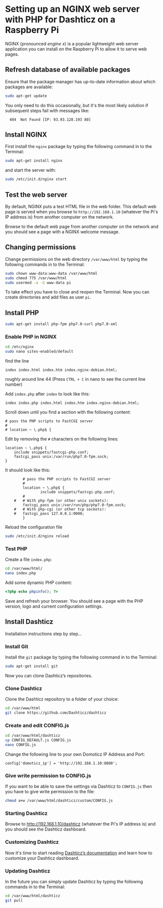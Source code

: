 # Setting up an NGINX web server with PHP for Dashticz on a Raspberry Pi

NGINX (pronounced *engine x*) is a popular lightweight web server application you can install on the Raspberry Pi to allow it to serve web pages.

## Refresh database of available packages

Ensure that the package manager has up-to-date information about which packages are available:  

```bash
sudo apt-get update
```

You only need to do this occasionally, but it's the most likely solution if subsequent steps fail with messages like:
```
  404  Not Found [IP: 93.93.128.193 80]
```

## Install NGINX

First install the `nginx` package by typing the following command in to the Terminal:

```bash
sudo apt-get install nginx
```

and start the server with:

```bash
sudo /etc/init.d/nginx start
```

## Test the web server

By default, NGINX puts a test HTML file in the web folder. This default web page is served when you browse to `http://192.168.1.10` (whatever the Pi's IP address is) from another computer on the network.

Browse to the default web page from another computer on the network and you should see a page with a NGINX welcome message.

## Changing permissions

Change permissions on the web directory `/var/www/html` by typing the following commands in to the Terminal:

```bash
sudo chown www-data:www-data /var/www/html
sudo chmod 775 /var/www/html
sudo usermod -a -G www-data pi
```

To take effect you have to close and reopen the Terminal. Now you can create directories and add files as user `pi`.


## Install PHP

```bash
sudo apt-get install php-fpm php7.0-curl php7.0-xml
```

### Enable PHP in NGINX

```bash
cd /etc/nginx
sudo nano sites-enabled/default
```

find the line

```
index index.html index.htm index.nginx-debian.html;
```

roughly around line 44 (Press `CTRL + C` in nano to see the current line number)

Add `index.php` after `index` to look like this:

```
index index.php index.html index.htm index.nginx-debian.html;
```

Scroll down until you find a section with the following content:

```
# pass the PHP scripts to FastCGI server
#
# location ~ \.php$ {
```

Edit by removing the `#` characters on the following lines:

```
location ~ \.php$ {
	include snippets/fastcgi-php.conf;
	fastcgi_pass unix:/var/run/php7.0-fpm.sock;
}
```

It should look like this:

```
        # pass the PHP scripts to FastCGI server
        #
        location ~ \.php$ {
                include snippets/fastcgi-php.conf;
        #
	#	# With php-fpm (or other unix sockets):
		fastcgi_pass unix:/var/run/php/php7.0-fpm.sock;
	#	# With php-cgi (or other tcp sockets):
	#	fastcgi_pass 127.0.0.1:9000;
        }
```

Reload the configuration file

```bash
sudo /etc/init.d/nginx reload
```

### Test PHP

Create a file `index.php`:

```bash
cd /var/www/html/
nano index.php
```

Add some dynamic PHP content:
```php
<?php echo phpinfo(); ?>
```

Save and refresh your browser. You should see a page with the PHP version, logo and current configuration settings.


## Install Dashticz

Installation instructions step by step...


### Install Git

Install the `git` package by typing the following command in to the Terminal:

```bash
sudo apt-get install git
```

Now you can clone Dashticz’s repositories.


### Clone Dashticz

Clone the Dashticz repository to a folder of your choice:

```bash
cd /var/www/html
git clone https://github.com/Dashticz/dashticz
```


### Create and edit CONFIG.js

```bash
cd /var/www/html/dashticz
cp CONFIG_DEFAULT.js CONFIG.js
nano CONFIG.js
```

Change the following line to your own Domoticz IP Address and Port:

```
config['domoticz_ip'] = 'http://192.168.1.10:8080';
```


### Give write permission to CONFIG.js

If you want to be able to save the settings via Dashticz to `CONFIG.js` then you have to give write permission to the file:

```bash
chmod a+w /var/www/html/dashticz/custom/CONFIG.js
```


### Starting Dashticz

Browse to http://192.168.1.10/dashticz (whatever the Pi's IP address is) and you should see the Dashticz dashboard. 


### Customizing Dashticz

Now it's time to start reading [Dashticz’s documentation](https://dashticz.readthedocs.io) and learn how to customize your Dashticz dashboard.


### Updating Dashticz

In the future you can simply update Dashticz by typing the following commands in to the Terminal:

```bash
cd /var/www/html/dashticz
git pull
```

